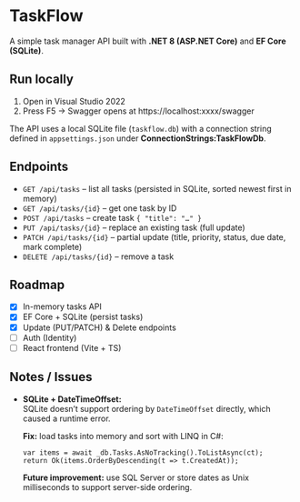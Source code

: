 # TaskFlow

A simple task manager API built with **.NET 8 (ASP.NET Core)** and **EF Core (SQLite)**.

## Run locally
1. Open in Visual Studio 2022  
2. Press F5 → Swagger opens at https://localhost:xxxx/swagger  

The API uses a local SQLite file (`taskflow.db`) with a connection string defined in `appsettings.json` under **ConnectionStrings:TaskFlowDb**.

## Endpoints
- `GET /api/tasks` – list all tasks (persisted in SQLite, sorted newest first in memory)  
- `GET /api/tasks/{id}` – get one task by ID  
- `POST /api/tasks` – create task `{ "title": "…" }`  
- `PUT /api/tasks/{id}` – replace an existing task (full update)  
- `PATCH /api/tasks/{id}` – partial update (title, priority, status, due date, mark complete)  
- `DELETE /api/tasks/{id}` – remove a task  

## Roadmap
- [x] In-memory tasks API  
- [x] EF Core + SQLite (persist tasks)  
- [x] Update (PUT/PATCH) & Delete endpoints  
- [ ] Auth (Identity)  
- [ ] React frontend (Vite + TS)  

## Notes / Issues
- **SQLite + DateTimeOffset:**  
  SQLite doesn’t support ordering by `DateTimeOffset` directly, which caused a runtime error.  

  **Fix:** load tasks into memory and sort with LINQ in C#:  
  ```
  var items = await _db.Tasks.AsNoTracking().ToListAsync(ct);
  return Ok(items.OrderByDescending(t => t.CreatedAt));
  ```
  **Future improvement:** use SQL Server or store dates as Unix milliseconds to support server-side ordering.

